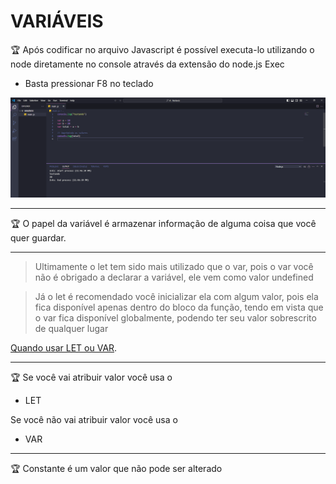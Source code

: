 # VARIÁVEIS

🏆 Após codificar no arquivo Javascript é possível executa-lo utilizando o node diretamente no console através da extensão do node.js Exec

- Basta pressionar F8 no teclado

 <img width="900" src = "https://github.com/ViniciusSXavier999/Assets/blob/main/P%C3%B3sGradua%C3%A7%C3%A3o/variaveis.png" />

---

🏆 O papel da variável é armazenar informação de alguma coisa que você quer guardar.


---

> Ultimamente o let tem sido mais utilizado que o var, pois o var você não é obrigado a declarar a variável, ele vem como valor undefined
> 

> Já o let é recomendado você inicializar ela com algum valor, pois ela fica disponível apenas dentro do bloco da função, tendo em vista que o var fica disponível globalmente, podendo ter seu valor sobrescrito de qualquer lugar
> 

[Quando usar LET ou VAR](https://cursos.alura.com.br/forum/topico-duvida-quando-usar-var-e-ou-let-para-declarar-variaveis-353141#:~:text=Em%20JavaScript%2C%20let%20e%20var,do%20bloco%20onde%20foi%20definida).

---

🏆 Se você vai atribuir valor você usa o 

- LET

Se você não vai atribuir valor você usa o 

- VAR
---

🏆 Constante é um valor que não pode ser alterado

